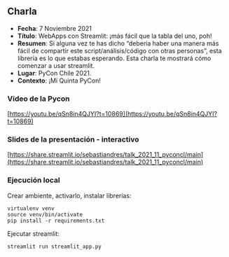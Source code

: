 ## Charla
* **Fecha**: 7 Noviembre 2021
* **Título**: WebApps con Streamlit: ¡más fácil que la tabla del uno, poh!
* **Resumen**: Si alguna vez te has dicho “debería haber una manera más fácil de compartir este script/análisis/código con otras personas”, esta librería es lo que estabas esperando. Esta charla te mostrará cómo comenzar a usar streamlit.
* **Lugar**: PyCon Chile 2021.
* **Contexto**: ¡Mi Quinta PyCon!

### Video de la Pycon
[https://youtu.be/qSn8in4QJYI?t=10869](https://youtu.be/qSn8in4QJYI?t=10869)

### Slides de la presentación - interactivo

[https://share.streamlit.io/sebastiandres/talk_2021_11_pyconcl/main](https://share.streamlit.io/sebastiandres/talk_2021_11_pyconcl/main)

### Ejecución local

Crear ambiente, activarlo, instalar librerías:
```
virtualenv venv
source venv/bin/activate
pip install -r requirements.txt
```

Ejecutar streamlit:
```
streamlit run streamlit_app.py
```
